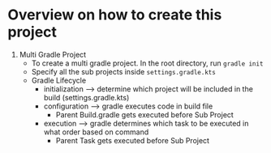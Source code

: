 # Overview on how to create this project

1. Multi Gradle Project
    - To create a multi gradle project. In the root directory, run `gradle init`
    - Specify all the sub projects inside `settings.gradle.kts`
    - Gradle Lifecycle
        - initialization --> determine which project will be included in the build (settings.gradle.kts)
        - configuration --> gradle executes code in build file
            - Parent Build.gradle gets executed before Sub Project
        - execution --> gradle determines which task to be executed in what order based on command
            - Parent Task gets executed before Sub Project
   